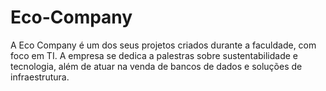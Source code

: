 # Eco-Company
A Eco Company é um dos seus projetos criados durante a faculdade, com foco em TI. A empresa se dedica a palestras sobre sustentabilidade e tecnologia, além de atuar na venda de bancos de dados e soluções de infraestrutura.
